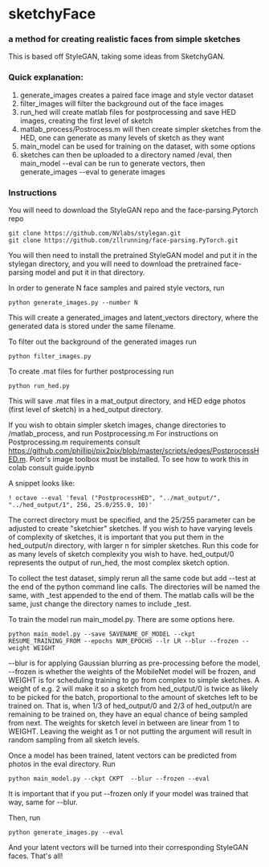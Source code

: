 # sketchyFace
### a method for creating realistic faces from simple sketches

This is based off StyleGAN, taking some ideas from SketchyGAN.

### Quick explanation:
  
  1. generate_images creates a paired face image and style vector dataset
  2. filter_images will filter the background out of the face images
  3. run_hed will create matlab files for postprocessing and save HED images, creating the first level of sketch
  4. matlab_process/Postrocess.m will then create simpler sketches from the HED, one can generate as many levels of sketch as they want
  5. main_model can be used for training on the dataset, with some options
  6. sketches can then be uploaded to a directory named /eval, then main_model --eval can be run to generate vectors, then generate_images --eval to generate images

### Instructions

You will need to download the StyleGAN repo and the face-parsing.Pytorch repo

```
git clone https://github.com/NVlabs/stylegan.git
git clone https://github.com/zllrunning/face-parsing.PyTorch.git
```

You will then need to install the pretrained StyleGAN model and put it in the stylegan directory, and you will need to download the pretrained face-parsing model and put it in that directory.

In order to generate N face samples and paired style vectors, run

```
python generate_images.py --number N
```

This will create a generated_images and latent_vectors directory, where the generated data is stored under the same filename.

To filter out the background of the generated images run 

```
python filter_images.py
```

To create .mat files for further postprocessing run

```
python run_hed.py
```

This will save .mat files in a mat_output directory, and HED edge photos (first level of sketch) in a hed_output directory.

If you wish to obtain simpler sketch images, change directories to /matlab_process, and run Postprocessing.m
For instructions on Postprocessing.m requirements consult https://github.com/phillipi/pix2pix/blob/master/scripts/edges/PostprocessHED.m. Piotr's image toolbox must be installed. To see how to work this in colab consult guide.ipynb

A snippet looks like:
```
! octave --eval 'feval ("PostprocessHED", "../mat_output/", "../hed_output/1", 256, 25.0/255.0, 10)'
```
The correct directory must be specified, and the 25/255 parameter can be adjusted to create "sketchier" sketches. If you wish to have varying levels of complexity of sketches, it is important that you put them in the hed_output/n directory, with larger n for simpler sketches. Run this code for as many levels of sketch complexity you wish to have. hed_output/0 represents the output of run_hed, the most complex sketch option.

To collect the test dataset, simply rerun all the same code but add --test at the end of the python command line calls. The directories will be named the same, with \_test appended to the end of them. The matlab calls will be the same, just change the directory names to include \_test.

To train the model run main_model.py. There are some options here.

```
python main_model.py --save SAVENAME_OF_MODEL --ckpt RESUME_TRAINING_FROM --epochs NUM_EPOCHS --lr LR --blur --frozen --weight WEIGHT
```

--blur is for applying Gaussian blurring as pre-processing before the model, --frozen is whether the weights of the MobileNet model will be frozen, and WEIGHT is for scheduling training to go from complex to simple sketches. A weight of e.g. 2 will make it so a sketch from hed_output/0 is twice as likely to be picked for the batch, proportional to the amount of sketches left to be trained on. That is, when 1/3 of hed_output/0 and 2/3 of hed_output/n are remaining to be trained on, they have an equal chance of being sampled from next. The weights for sketch level in between are linear from 1 to WEIGHT. Leaving the weight as 1 or not putting the argument will result in random sampling from all sketch levels.

Once a model has been trained, latent vectors can be predicted from photos in the eval directory. Run

```
python main_model.py --ckpt CKPT  --blur --frozen --eval
```
It is important that if you put --frozen only if your model was trained that way, same for --blur.

Then, run
```
python generate_images.py --eval
```
And your latent vectors will be turned into their corresponding StyleGAN faces.
That's all!
